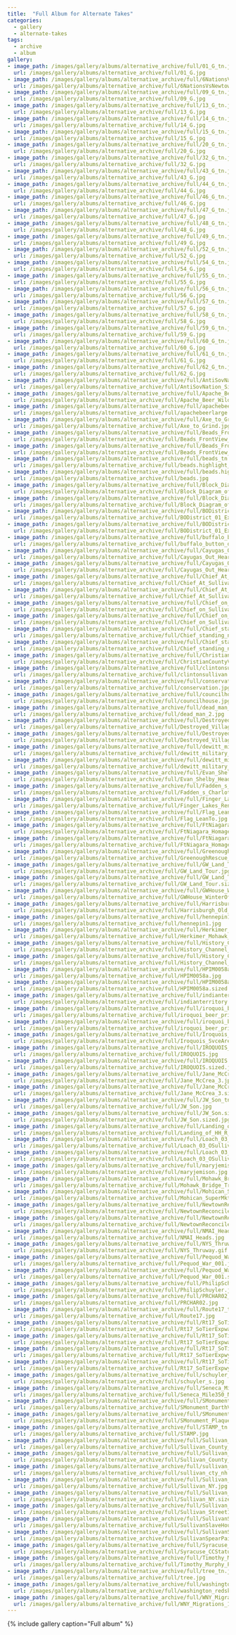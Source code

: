 ```yaml
---
title:  "Full Album for Alternate Takes"
categories:
  - gallery
  - alternate-takes
tags:
  - archive
  - album
gallery:
- image_path: /images/gallery/albums/alternative_archive/full/01_G_tn.jpg
  url: /images/gallery/albums/alternative_archive/full/01_G.jpg
- image_path: /images/gallery/albums/alternative_archive/full/6NationsVsNewtown2_Web_tn.jpg
  url: /images/gallery/albums/alternative_archive/full/6NationsVsNewtown2_Web.jpg
- image_path: /images/gallery/albums/alternative_archive/full/09_G_tn.jpg
  url: /images/gallery/albums/alternative_archive/full/09_G.jpg
- image_path: /images/gallery/albums/alternative_archive/full/13_G_tn.jpg
  url: /images/gallery/albums/alternative_archive/full/13_G.jpg
- image_path: /images/gallery/albums/alternative_archive/full/14_G_tn.jpg
  url: /images/gallery/albums/alternative_archive/full/14_G.jpg
- image_path: /images/gallery/albums/alternative_archive/full/15_G_tn.jpg
  url: /images/gallery/albums/alternative_archive/full/15_G.jpg
- image_path: /images/gallery/albums/alternative_archive/full/20_G_tn.jpg
  url: /images/gallery/albums/alternative_archive/full/20_G.jpg
- image_path: /images/gallery/albums/alternative_archive/full/32_G_tn.jpg
  url: /images/gallery/albums/alternative_archive/full/32_G.jpg
- image_path: /images/gallery/albums/alternative_archive/full/43_G_tn.jpg
  url: /images/gallery/albums/alternative_archive/full/43_G.jpg
- image_path: /images/gallery/albums/alternative_archive/full/44_G_tn.jpg
  url: /images/gallery/albums/alternative_archive/full/44_G.jpg
- image_path: /images/gallery/albums/alternative_archive/full/46_G_tn.jpg
  url: /images/gallery/albums/alternative_archive/full/46_G.jpg
- image_path: /images/gallery/albums/alternative_archive/full/47_G_tn.jpg
  url: /images/gallery/albums/alternative_archive/full/47_G.jpg
- image_path: /images/gallery/albums/alternative_archive/full/48_G_tn.jpg
  url: /images/gallery/albums/alternative_archive/full/48_G.jpg
- image_path: /images/gallery/albums/alternative_archive/full/49_G_tn.jpg
  url: /images/gallery/albums/alternative_archive/full/49_G.jpg
- image_path: /images/gallery/albums/alternative_archive/full/52_G_tn.jpg
  url: /images/gallery/albums/alternative_archive/full/52_G.jpg
- image_path: /images/gallery/albums/alternative_archive/full/54_G_tn.jpg
  url: /images/gallery/albums/alternative_archive/full/54_G.jpg
- image_path: /images/gallery/albums/alternative_archive/full/55_G_tn.jpg
  url: /images/gallery/albums/alternative_archive/full/55_G.jpg
- image_path: /images/gallery/albums/alternative_archive/full/56_G_tn.jpg
  url: /images/gallery/albums/alternative_archive/full/56_G.jpg
- image_path: /images/gallery/albums/alternative_archive/full/57_G_tn.jpg
  url: /images/gallery/albums/alternative_archive/full/57_G.jpg
- image_path: /images/gallery/albums/alternative_archive/full/58_G_tn.jpg
  url: /images/gallery/albums/alternative_archive/full/58_G.jpg
- image_path: /images/gallery/albums/alternative_archive/full/59_G_tn.jpg
  url: /images/gallery/albums/alternative_archive/full/59_G.jpg
- image_path: /images/gallery/albums/alternative_archive/full/60_G_tn.jpg
  url: /images/gallery/albums/alternative_archive/full/60_G.jpg
- image_path: /images/gallery/albums/alternative_archive/full/61_G_tn.jpg
  url: /images/gallery/albums/alternative_archive/full/61_G.jpg
- image_path: /images/gallery/albums/alternative_archive/full/62_G_tn.jpg
  url: /images/gallery/albums/alternative_archive/full/62_G.jpg
- image_path: /images/gallery/albums/alternative_archive/full/AntiSovNation_Sign_CloseUp_tn.jpg
  url: /images/gallery/albums/alternative_archive/full/AntiSovNation_Sign_CloseUp.jpg
- image_path: /images/gallery/albums/alternative_archive/full/Apache_Beer_Wild_Enough_tn.jpg
  url: /images/gallery/albums/alternative_archive/full/Apache_Beer_Wild_Enough.jpg
- image_path: /images/gallery/albums/alternative_archive/full/apachebeerlarge_tn.jpg
  url: /images/gallery/albums/alternative_archive/full/apachebeerlarge.gif
- image_path: /images/gallery/albums/alternative_archive/full/Axe_to_Grind_tn.jpg
  url: /images/gallery/albums/alternative_archive/full/Axe_to_Grind.jpg
- image_path: /images/gallery/albums/alternative_archive/full/Beads_FrontView_CUgleam_tn.jpg
  url: /images/gallery/albums/alternative_archive/full/Beads_FrontView_CUgleam.jpg
- image_path: /images/gallery/albums/alternative_archive/full/Beads_FrontView_CUgleam.sized_tn.jpg
  url: /images/gallery/albums/alternative_archive/full/Beads_FrontView_CUgleam.sized.jpg
- image_path: /images/gallery/albums/alternative_archive/full/beads_tn.jpg
  url: /images/gallery/albums/alternative_archive/full/beads.highlight_tn.jpg
- image_path: /images/gallery/albums/alternative_archive/full/beads.highlight.jpg
  url: /images/gallery/albums/alternative_archive/full/beads.jpg
- image_path: /images/gallery/albums/alternative_archive/full/Block_Diagram_of_Ithaca_Cornell_Cayuga_Coreorgonel_2_tn.jpg
  url: /images/gallery/albums/alternative_archive/full/Block_Diagram_of_Ithaca_Cornell_Cayuga_Coreorgonel_2.jpg
- image_path: /images/gallery/albums/alternative_archive/full/Block_Diagram_of_Ithaca_Cornell_Cayuga_Coreorgonel_2.sized_tn.jpg
  url: /images/gallery/albums/alternative_archive/full/Block_Diagram_of_Ithaca_Cornell_Cayuga_Coreorgonel_2.sized.jpg
- image_path: /images/gallery/albums/alternative_archive/full/BODistrict_01_Exaggerated_tn.jpg
  url: /images/gallery/albums/alternative_archive/full/BODistrict_01_Exaggerated.jpg
- image_path: /images/gallery/albums/alternative_archive/full/BODistrict_01_Exaggerated.sized_tn.jpg
  url: /images/gallery/albums/alternative_archive/full/BODistrict_01_Exaggerated.sized.jpg
- image_path: /images/gallery/albums/alternative_archive/full/buffalo_button_over2_tn.jpg
  url: /images/gallery/albums/alternative_archive/full/buffalo_button_over2.gif
- image_path: /images/gallery/albums/alternative_archive/full/Cayugas_Out_HeartBeat_Or_DrumBeat_Small_tn.jpg
  url: /images/gallery/albums/alternative_archive/full/Cayugas_Out_HeartBeat_Or_DrumBeat_Small.jpg
- image_path: /images/gallery/albums/alternative_archive/full/Cayugas_Out_HeartBeat_Or_DrumBeat_Small.sized_tn.jpg
  url: /images/gallery/albums/alternative_archive/full/Cayugas_Out_HeartBeat_Or_DrumBeat_Small.sized.jpg
- image_path: /images/gallery/albums/alternative_archive/full/Chief_At_Sullivan_Marker_tn.jpg
  url: /images/gallery/albums/alternative_archive/full/Chief_At_Sullivan_Marker.jpg
- image_path: /images/gallery/albums/alternative_archive/full/Chief_At_Sullivan_Marker.sized_tn.jpg
  url: /images/gallery/albums/alternative_archive/full/Chief_At_Sullivan_Marker.sized.jpg
- image_path: /images/gallery/albums/alternative_archive/full/Chief_on_Sullivan_Marker_copy_tn.jpg
  url: /images/gallery/albums/alternative_archive/full/Chief_on_Sullivan_Marker_copy.jpg
- image_path: /images/gallery/albums/alternative_archive/full/Chief_on_Sullivan_Marker_copy.sized_tn.jpg
  url: /images/gallery/albums/alternative_archive/full/Chief_on_Sullivan_Marker_copy.sized.jpg
- image_path: /images/gallery/albums/alternative_archive/full/Chief_standing_next_to_Sullivan_Marker_tn.jpg
  url: /images/gallery/albums/alternative_archive/full/Chief_standing_next_to_Sullivan_Marker.jpg
- image_path: /images/gallery/albums/alternative_archive/full/Chief_standing_next_to_Sullivan_Marker.sized_tn.jpg
  url: /images/gallery/albums/alternative_archive/full/Chief_standing_next_to_Sullivan_Marker.sized.jpg
- image_path: /images/gallery/albums/alternative_archive/full/ChristianCountyVa_tn.jpg
  url: /images/gallery/albums/alternative_archive/full/ChristianCountyVa.jpg
- image_path: /images/gallery/albums/alternative_archive/full/clintonsullivan_tn.jpg
  url: /images/gallery/albums/alternative_archive/full/clintonsullivan.jpg
- image_path: /images/gallery/albums/alternative_archive/full/conservation_tn.jpg
  url: /images/gallery/albums/alternative_archive/full/conservation.jpg
- image_path: /images/gallery/albums/alternative_archive/full/councilhouse_tn.jpg
  url: /images/gallery/albums/alternative_archive/full/councilhouse.jpg
- image_path: /images/gallery/albums/alternative_archive/full/dead_man_2_tn.jpg
  url: /images/gallery/albums/alternative_archive/full/dead_man_2.jpg
- image_path: /images/gallery/albums/alternative_archive/full/Destroyed_Villages_By_Sullivan_Clinton_tn.jpg
  url: /images/gallery/albums/alternative_archive/full/Destroyed_Villages_By_Sullivan_Clinton.jpg
- image_path: /images/gallery/albums/alternative_archive/full/Destroyed_Villages_By_Sullivan_Clinton.sized_tn.jpg
  url: /images/gallery/albums/alternative_archive/full/Destroyed_Villages_By_Sullivan_Clinton.sized.jpg
- image_path: /images/gallery/albums/alternative_archive/full/dewitt_military_tracts_NYS_tn.jpg
  url: /images/gallery/albums/alternative_archive/full/dewitt_military_tracts_NYS.jpg
- image_path: /images/gallery/albums/alternative_archive/full/dewitt_military_tracts_NYS.sized_tn.jpg
  url: /images/gallery/albums/alternative_archive/full/dewitt_military_tracts_NYS.sized.jpg
- image_path: /images/gallery/albums/alternative_archive/full/Evan_Shelby_Headstone_2_tn.jpg
  url: /images/gallery/albums/alternative_archive/full/Evan_Shelby_Headstone_2.jpg
- image_path: /images/gallery/albums/alternative_archive/full/Fadden_s_Charlot_Quote_tn.jpg
  url: /images/gallery/albums/alternative_archive/full/Fadden_s_Charlot_Quote.jpg
- image_path: /images/gallery/albums/alternative_archive/full/Finger_Lakes_Rental_tn.jpg
  url: /images/gallery/albums/alternative_archive/full/Finger_Lakes_Rental.gif
- image_path: /images/gallery/albums/alternative_archive/full/Flag_LeanTo_tn.jpg
  url: /images/gallery/albums/alternative_archive/full/Flag_LeanTo.jpg
- image_path: /images/gallery/albums/alternative_archive/full/FtNiagara_HomageToFallenSoldiers_tn.jpg
  url: /images/gallery/albums/alternative_archive/full/FtNiagara_HomageToFallenSoldiers.jpg
- image_path: /images/gallery/albums/alternative_archive/full/FtNiagara_HomageToFallenSoldiers.sized_tn.jpg
  url: /images/gallery/albums/alternative_archive/full/FtNiagara_HomageToFallenSoldiers.sized.jpg
- image_path: /images/gallery/albums/alternative_archive/full/GreenoughRescue_USCapitol_tn.jpg
  url: /images/gallery/albums/alternative_archive/full/GreenoughRescue_USCapitol.jpg
- image_path: /images/gallery/albums/alternative_archive/full/GW_Land_Tour_tn.jpg
  url: /images/gallery/albums/alternative_archive/full/GW_Land_Tour.jpg
- image_path: /images/gallery/albums/alternative_archive/full/GW_Land_Tour.sized_tn.jpg
  url: /images/gallery/albums/alternative_archive/full/GW_Land_Tour.sized.jpg
- image_path: /images/gallery/albums/alternative_archive/full/GWHouse_WinterOf1779_tn.jpg
  url: /images/gallery/albums/alternative_archive/full/GWHouse_WinterOf1779.jpg
- image_path: /images/gallery/albums/alternative_archive/full/Harrisburgh_Old_West_Collection_tn.jpg
  url: /images/gallery/albums/alternative_archive/full/Harrisburgh_Old_West_Collection.jpg
- image_path: /images/gallery/albums/alternative_archive/full/hennepin1_tn.jpg
  url: /images/gallery/albums/alternative_archive/full/hennepin1.jpg
- image_path: /images/gallery/albums/alternative_archive/full/Herkimer_Mohawk_Sign_tn.jpg
  url: /images/gallery/albums/alternative_archive/full/Herkimer_Mohawk_Sign.jpg
- image_path: /images/gallery/albums/alternative_archive/full/History_Channel_Washington_The_Warrior_001_tn.jpg
  url: /images/gallery/albums/alternative_archive/full/History_Channel_Washington_The_Warrior_001.jpg
- image_path: /images/gallery/albums/alternative_archive/full/History_Channel_Washington_The_Warrior_tn.jpg
  url: /images/gallery/albums/alternative_archive/full/History_Channel_Washington_The_Warrior.jpg
- image_path: /images/gallery/albums/alternative_archive/full/HPIM0058a_tn.jpg
  url: /images/gallery/albums/alternative_archive/full/HPIM0058a.jpg
- image_path: /images/gallery/albums/alternative_archive/full/HPIM0058a.sized_tn.jpg
  url: /images/gallery/albums/alternative_archive/full/HPIM0058a.sized.jpg
- image_path: /images/gallery/albums/alternative_archive/full/indianterritory_tn.jpg
  url: /images/gallery/albums/alternative_archive/full/indianterritory.jpg
- image_path: /images/gallery/albums/alternative_archive/full/iroquoi_beer_printad_e_2_tn.jpg
  url: /images/gallery/albums/alternative_archive/full/iroquoi_beer_printad_e_2.jpg
- image_path: /images/gallery/albums/alternative_archive/full/iroquoi_beer_printad_e_tn.jpg
  url: /images/gallery/albums/alternative_archive/full/iroquoi_beer_printad_e.jpg
- image_path: /images/gallery/albums/alternative_archive/full/Iroquois_SvceArea_WMTruck_tn.jpg
  url: /images/gallery/albums/alternative_archive/full/Iroquois_SvceArea_WMTruck.jpg
- image_path: /images/gallery/albums/alternative_archive/full/IROQUOIS_tn.jpg
  url: /images/gallery/albums/alternative_archive/full/IROQUOIS.jpg
- image_path: /images/gallery/albums/alternative_archive/full/IROQUOIS.sized_tn.jpg
  url: /images/gallery/albums/alternative_archive/full/IROQUOIS.sized.jpg
- image_path: /images/gallery/albums/alternative_archive/full/Jane_McCrea_3_tn.jpg
  url: /images/gallery/albums/alternative_archive/full/Jane_McCrea_3.jpg
- image_path: /images/gallery/albums/alternative_archive/full/Jane_McCrea_3.sized_tn.jpg
  url: /images/gallery/albums/alternative_archive/full/Jane_McCrea_3.sized.jpg
- image_path: /images/gallery/albums/alternative_archive/full/JW_Son_tn.jpg
  url: /images/gallery/albums/alternative_archive/full/JW_Son.jpg
- image_path: /images/gallery/albums/alternative_archive/full/JW_Son.sized_tn.jpg
  url: /images/gallery/albums/alternative_archive/full/JW_Son.sized.jpg
- image_path: /images/gallery/albums/alternative_archive/full/Landing_of_HH_R_W_Weir_tn.jpg
  url: /images/gallery/albums/alternative_archive/full/Landing_of_HH_R_W_Weir.jpg
- image_path: /images/gallery/albums/alternative_archive/full/Loach_03_OSullivan_tn.jpg
  url: /images/gallery/albums/alternative_archive/full/Loach_03_OSullivan.jpg
- image_path: /images/gallery/albums/alternative_archive/full/Loach_03_OSullivan.sized_tn.jpg
  url: /images/gallery/albums/alternative_archive/full/Loach_03_OSullivan.sized.jpg
- image_path: /images/gallery/albums/alternative_archive/full/maryjemison_tn.jpg
  url: /images/gallery/albums/alternative_archive/full/maryjemison.jpg
- image_path: /images/gallery/albums/alternative_archive/full/Mohawk_Bridge_TruckwTires_tn.jpg
  url: /images/gallery/albums/alternative_archive/full/Mohawk_Bridge_TruckwTires.jpg
- image_path: /images/gallery/albums/alternative_archive/full/Mohican_SuperMkt_Web_tn.jpg
  url: /images/gallery/albums/alternative_archive/full/Mohican_SuperMkt_Web.jpg
- image_path: /images/gallery/albums/alternative_archive/full/NewtownReconcileMarker_tn.jpg
  url: /images/gallery/albums/alternative_archive/full/NewtownReconcileMarker.jpg
- image_path: /images/gallery/albums/alternative_archive/full/NewtownReconcileMarker.sized_tn.jpg
  url: /images/gallery/albums/alternative_archive/full/NewtownReconcileMarker.sized.jpg
- image_path: /images/gallery/albums/alternative_archive/full/NMAI_Heads_tn.jpg
  url: /images/gallery/albums/alternative_archive/full/NMAI_Heads.jpg
- image_path: /images/gallery/albums/alternative_archive/full/NYS_Thruway_tn.jpg
  url: /images/gallery/albums/alternative_archive/full/NYS_Thruway.gif
- image_path: /images/gallery/albums/alternative_archive/full/Pequod_War_001_tn.jpg
  url: /images/gallery/albums/alternative_archive/full/Pequod_War_001.jpg
- image_path: /images/gallery/albums/alternative_archive/full/Pequod_War_001.sized_tn.jpg
  url: /images/gallery/albums/alternative_archive/full/Pequod_War_001.sized.jpg
- image_path: /images/gallery/albums/alternative_archive/full/PhilipSchuyler_tn.jpg
  url: /images/gallery/albums/alternative_archive/full/PhilipSchuyler.jpg
- image_path: /images/gallery/albums/alternative_archive/full/PRCHAR02_tn.jpg
  url: /images/gallery/albums/alternative_archive/full/PRCHAR02.jpg
- image_path: /images/gallery/albums/alternative_archive/full/Route17_tn.jpg
  url: /images/gallery/albums/alternative_archive/full/Route17.jpg
- image_path: /images/gallery/albums/alternative_archive/full/Rt17_SoTierExpway_tn.jpg
  url: /images/gallery/albums/alternative_archive/full/Rt17_SoTierExpway.jpg
- image_path: /images/gallery/albums/alternative_archive/full/Rt17_SoTierExpway.sized_tn.jpg
  url: /images/gallery/albums/alternative_archive/full/Rt17_SoTierExpway.sized.jpg
- image_path: /images/gallery/albums/alternative_archive/full/Rt17_SoTierExpwy_3_tn.jpg
  url: /images/gallery/albums/alternative_archive/full/Rt17_SoTierExpwy_3.jpg
- image_path: /images/gallery/albums/alternative_archive/full/Rt17_SoTierExpwy_3.sized_tn.jpg
  url: /images/gallery/albums/alternative_archive/full/Rt17_SoTierExpwy_3.sized.jpg
- image_path: /images/gallery/albums/alternative_archive/full/schuyler_s_tn.jpg
  url: /images/gallery/albums/alternative_archive/full/schuyler_s.jpg
- image_path: /images/gallery/albums/alternative_archive/full/Seneca_Mile350_NYSThruway_Icon_Web_tn.jpg
  url: /images/gallery/albums/alternative_archive/full/Seneca_Mile350_NYSThruway_Icon_Web.gif
- image_path: /images/gallery/albums/alternative_archive/full/SMonument_DarthVaderLk_Web_tn.jpg
  url: /images/gallery/albums/alternative_archive/full/SMonument_DarthVaderLk_Web.jpg
- image_path: /images/gallery/albums/alternative_archive/full/SMonument_Plaque_Cvztn_Web4_tn.jpg
  url: /images/gallery/albums/alternative_archive/full/SMonument_Plaque_Cvztn_Web4.jpg
- image_path: /images/gallery/albums/alternative_archive/full/STAMP_tn.jpg
  url: /images/gallery/albums/alternative_archive/full/STAMP.jpg
- image_path: /images/gallery/albums/alternative_archive/full/Sullivan_County_NY_tn.jpg
  url: /images/gallery/albums/alternative_archive/full/Sullivan_County_NY.jpg
- image_path: /images/gallery/albums/alternative_archive/full/Sullivan_County_NY.sized_tn.jpg
  url: /images/gallery/albums/alternative_archive/full/Sullivan_County_NY.sized.jpg
- image_path: /images/gallery/albums/alternative_archive/full/sullivan_cty_nh_tn.jpg
  url: /images/gallery/albums/alternative_archive/full/sullivan_cty_nh.jpg
- image_path: /images/gallery/albums/alternative_archive/full/Sullivan_NY_tn.jpg
  url: /images/gallery/albums/alternative_archive/full/Sullivan_NY.jpg
- image_path: /images/gallery/albums/alternative_archive/full/Sullivan_NY.sized_tn.jpg
  url: /images/gallery/albums/alternative_archive/full/Sullivan_NY.sized.jpg
- image_path: /images/gallery/albums/alternative_archive/full/Sullivan_Street1_tn.jpg
  url: /images/gallery/albums/alternative_archive/full/Sullivan_Street1.jpg
- image_path: /images/gallery/albums/alternative_archive/full/SullivanSlaveHouse_Web_tn.jpg
  url: /images/gallery/albums/alternative_archive/full/SullivanSlaveHouse_Web.jpg
- image_path: /images/gallery/albums/alternative_archive/full/SullivanSpearPainting_Web_tn.jpg
  url: /images/gallery/albums/alternative_archive/full/SullivanSpearPainting_Web.jpg
- image_path: /images/gallery/albums/alternative_archive/full/Syracuse_CCStatue_Anrold_tn.jpg
  url: /images/gallery/albums/alternative_archive/full/Syracuse_CCStatue_Anrold.jpg
- image_path: /images/gallery/albums/alternative_archive/full/Timothy_Murphy_Plaque2_tn.jpg
  url: /images/gallery/albums/alternative_archive/full/Timothy_Murphy_Plaque2.jpg
- image_path: /images/gallery/albums/alternative_archive/full/tree_tn.jpg
  url: /images/gallery/albums/alternative_archive/full/tree.jpg
- image_path: /images/gallery/albums/alternative_archive/full/washington_redskins_logo_tn.jpg
  url: /images/gallery/albums/alternative_archive/full/washington_redskins_logo.jpg
- image_path: /images/gallery/albums/alternative_archive/full/WNY_Migrations_1795_tn.jpg
  url: /images/gallery/albums/alternative_archive/full/WNY_Migrations_1795.gif
---
```


{% include gallery caption="Full album" %}
